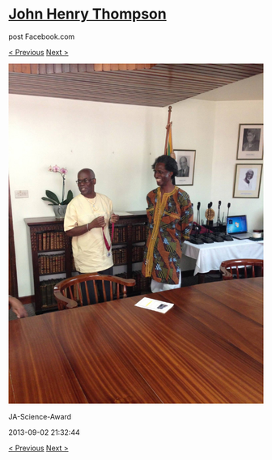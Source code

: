 # [John Henry Thompson](../README.md)
post Facebook.com

[< Previous](2013-09-02-48.md) [Next >](2013-09-02-50.md)

[![](../media/2013-09-02/JA-Science-Award-38.jpg)](../README.md)

JA-Science-Award

2013-09-02 21:32:44

[< Previous](2013-09-02-48.md) [Next >](2013-09-02-50.md)